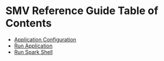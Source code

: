 # SMV Reference Guide Table of Contents

* [Application Configuration](app_config.md)
* [Run Application](run_app.md)
* [Run Spark Shell](run_shell.md)
